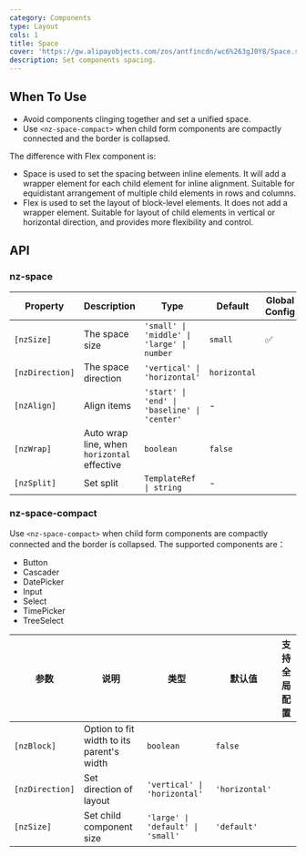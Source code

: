 ```yaml
---
category: Components
type: Layout
cols: 1
title: Space
cover: 'https://gw.alipayobjects.com/zos/antfincdn/wc6%263gJ0Y8/Space.svg'
description: Set components spacing.
---
```



## When To Use

- Avoid components clinging together and set a unified space.
- Use `<nz-space-compact>` when child form components are compactly connected and the border is collapsed.

The difference with Flex component is:

- Space is used to set the spacing between inline elements. It will add a wrapper element for each child element for inline alignment. Suitable for equidistant arrangement of multiple child elements in rows and columns.
- Flex is used to set the layout of block-level elements. It does not add a wrapper element. Suitable for layout of child elements in vertical or horizontal direction, and provides more flexibility and control.

## API

### nz-space

| Property        | Description                                 | Type                                         | Default      | Global Config |
| --------------- | ------------------------------------------- | -------------------------------------------- | ------------ | ------------- |
| `[nzSize]`      | The space size                              | `'small' \| 'middle' \| 'large' \| number`   | `small`      | ✅             |
| `[nzDirection]` | The space direction                         | `'vertical' \| 'horizontal'`                 | `horizontal` |               |
| `[nzAlign]`     | Align items                                 | `'start' \| 'end' \| 'baseline' \| 'center'` | -            |               |
| `[nzWrap]`      | Auto wrap line, when `horizontal` effective | `boolean`                                    | `false`      |               |
| `[nzSplit]`     | Set split                                   | `TemplateRef \| string`                      | -            |               |

### nz-space-compact

Use `<nz-space-compact>` when child form components are compactly connected and the border is collapsed. The supported components are：

- Button
- Cascader
- DatePicker
- Input
- Select
- TimePicker
- TreeSelect

| 参数            | 说明                                       | 类型                              | 默认值         | 支持全局配置 |
| --------------- | ------------------------------------------ | --------------------------------- | -------------- | ------------ |
| `[nzBlock]`     | Option to fit width to its parent\'s width | `boolean`                         | `false`        |              |
| `[nzDirection]` | Set direction of layout                    | `'vertical' \| 'horizontal'`      | `'horizontal'` |              |
| `[nzSize]`      | Set child component size                   | `'large' \| 'default' \| 'small'` | `'default'`    |              |
